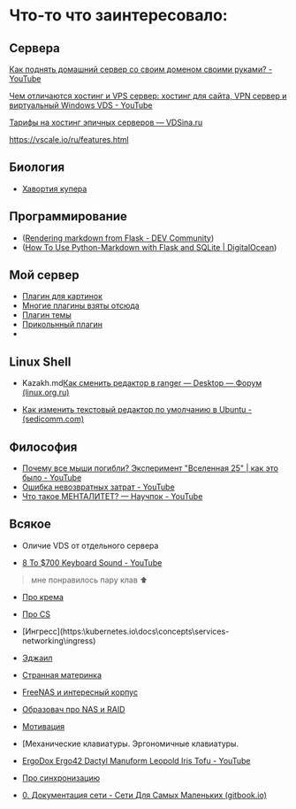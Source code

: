 # Что-то что заинтересовало:

## Сервера

[Как поднять домашний сервер со своим доменом своими руками? - YouTube](https://www.youtube.com/watch?v=avl5rVi-HNo&t=734s)

[Чем отличаются хостинг и VPS сервер: хостинг для сайта, VPN сервер и виртуальный Windows VDS - YouTube](https://www.youtube.com/watch?v=_YNAV95jLZI&t=287s)

[Тарифы на хостинг эпичных серверов — VDSina.ru](https://vdsina.ru/pricing)

https://vscale.io/ru/features.html



## Биология

- [Хавортия купера](https://vk.com/@-180137569-havortiya-kupera)



## Программирование

- ([Rendering markdown from Flask - DEV Community](https:\\dev.to\mrprofessor\rendering-markdown-from-flask-1l41))
- ([How To Use Python-Markdown with Flask and SQLite | DigitalOcean](https:\\www.digitalocean.com\community\tutorials\how-to-use-python-markdown-with-flask-and-sqlite))

## Мой сервер

- [Плагин для картинок](https://snyk.io/advisor/npm-package/gitbook-plugin-image-captions)
- [Многие плагины взяты отсюда](https://github.com/swapagarwal/awesome-gitbook-plugins)
- [Плагин темы](https://www.npmjs.com/package/gitbook-plugin-theme-code)
- [Прикольнный плагин](https://github.com/jadu/gitbook-theme)
- 
## Linux Shell

- Kazakh.md[Как сменить редактор в ranger — Desktop — Форум (linux.org.ru)](https://www.linux.org.ru/forum/desktop/10723784)

- [Как изменить текстовый редактор по умолчанию в Ubuntu - (sedicomm.com)](https://blog.sedicomm.com/2017/05/14/kak-izmenit-redaktor-po-umolchaniyu-ubuntu-change-default-editor/)

    
## Философия
- [Почему все мыши погибли? Эксперимент "Вселенная 25" | как это было - YouTube](https://www.youtube.com/watch?v=n--T-yKEnCQ)
- [Ошибка невозвратных затрат - YouTube](https://www.youtube.com/watch?v=elDKCe55XBg)
- [Что такое МЕНТАЛИТЕТ? — Научпок - YouTube](https://www.youtube.com/watch?v=J1aitUJXrtY)



## Всякое

- Оличие VDS от отдельного сервера

- [8 To $700 Keyboard Sound - YouTube](https://www.youtube.com/watch?v=lFxqG-rio3E)
> мне понравилось пару клав :arrow_up:
- [Про крема](https:\\www.youtube.com\watch?v=eAUC81p8WMU)
- [Про CS](https:\\www.youtube.com\watch?v=ip66mO6sdf8)
- [Ингресс](https:\\kubernetes.io\docs\concepts\services-networking\ingress\)
- [Эджаил](https:\\chto-eto-takoe.ru\agile)
- [Странная материнка](https:\\www.youtube.com\watch?v=DUcd8y0CG34)
- [FreeNAS и интересный корпус](https:\\www.youtube.com\watch?v=KwRlrgKzta0)
- [Образовач про NAS и RAID](https:\\www.youtube.com\watch?v=8pCLwB_zIAk)
- [Мотивация](https:\\www.youtube.com\watch?v=YxJ_NAZsURs)
- [Механические клавиатуры. Эргономичные клавиатуры. 
- [ErgoDox Ergo42 Dactyl Manuform Leopold Iris Tofu - YouTube](https:\\www.youtube.com\watch?v=HMeje0Iz9vQ)
- [Про синхронизацию](https:\\www.youtube.com\watch?v=mCAABYiR9YM)

- [0. Документация сети - Сети Для Самых Маленьких (gitbook.io)](https://linkmeup.gitbook.io/sdsm/0.-planirovanie/0.-dokumentaciya-seti)


